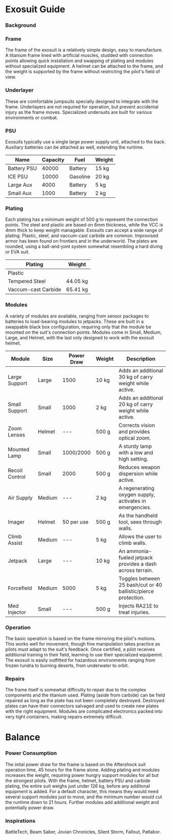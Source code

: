 # Exosuit Guide


### Background
### Frame
The frame of the exosuit is a relatively simple design, easy to manufacture.  A titanium frame lined with artificial muscles, studded with connection points allowing quick installation and swapping of plating and modules without specialized equipment. A helmet can be attached to the frame, and the weight is supported by the frame without restricting the pilot's field of view.
### Underlayer
These are comfortable jumpsuits specially designed to integrate with the frame.  Underlayers are not required for operation, but prevent accidental injury as the frame moves.  Specialized undersuits are built for various environments or combat.
### PSU
Exosuits typically use a single large power supply unit, attached to the back.  Auxiliary batteries can be attached as well, extending the runtime. 

| Name        | Capacity | Fuel    | Weight
| ---         | ---      | ---     | ---
| Battery PSU | 40000    | Battery | 15 kg
| ICE PSU     | 10000    | Gasoline| 20 kg
| Large Aux   | 4000     | Battery | 5 kg
| Small Aux   | 1000     | Battery | 2 kg


### Plating
Each plating has a minimum weight of 500 g to represent the connection points.  The steel and plastic are based on 6mm thickness, while the VCC is 4mm thick to keep weight managable.  Exosuits can accept a wide range of plating.  Plastic, steel, and vaccum-cast carbide are common.  Improvised armor has been found on frontiers and in the underworld.  The plates are rounded, using a ball-and-joint system somewhat resembling a hard diving or EVA suit.

| Plating              | Weight   
| ---                  | ---
| Plastic              |
| Tempered Steel       | 44.05 kg
| Vaccum-cast Carbide  | 65.41 kg 
   
### Modules
A variety of modules are available, ranging from sensor packages to batteries to load-bearing modules to jetpacks.  These are built in a swappable black box configuration, requiring only that the module be mounted on the suit's connection points.  Modules come in Small, Medium, Large, and Helmet, with the last only designed to work with the exosuit helmet.

| Module         | Size   | Power Draw | Weight | Description
| ---            | ---    | ---        | ---    | ---
| Large Support  | Large  | 1500       | 10 kg  | Adds an additional 30 kg of carry weight while active.
| Small Support  | Small  | 1000       |  2 kg  | Adds an additional 20 kg of carry weight while active.
| Zoom Lenses    | Helmet | ---        | 500 g  | Corrects vision and provides optical zoom.
| Mounted Lamp   | Small  | 1000/2000  | 500 g  | A sturdy lamp with a low and high setting.
| Recoil Control | Small  | 2000       | 500 g  | Reduces weapon dispersion while active.
| Air Supply     | Medium | ---        |  2 kg  | A regenerating oxygen supply, activates in emergencies.
| Imager         | Helmet | 50 per use | 500 g  | As the handheld tool, sees through walls.
| Climb Assist   | Medium | ---        |  5 kg  | Allows the user to climb walls.
| Jetpack        | Large  | ---        | 10 kg  | An ammonia-fueled jetpack provides a dash across terrain.
| Forcefield     | Medium | 5000       |  5 kg  | Toggles between 25 bash/cut or 40 ballistic/pierce protection.
| Med Injector   | Small  | ---        | 500 g  | Injects RA21E to treat injuries.

### Operation
The basic operation is based on the frame mirroring the pilot's motions.  This works well for movement, though fine manipulation takes practice as pilots must adapt to the suit's feedback.  Once certified, a pilot receives additional training in their field, learning to use their specialized equipemnt.  The exosuit is easily outfitted for hazardous environments ranging from frozen tundra to burning deserts, from underwater to orbit.

### Repairs
The frame itself is somewhat difficulty to repair due to the complex components and the titanium used.
Plating (aside from carbide) can be field repaired as long as the plate has not been completely destroyed.  Destroyed plates can have their connectors salvaged and used to create new plates with the right equipment.  Modules are complicated electronics packed into very tight containers, making repairs extremely difficult.

# Balance
### Power Consumption
The inital power draw for the frame is based on the Aftershock suit operation time, 45 hours for the frame alone.  Adding plating and modules increases the weight, requiring power hungry support modules for all but the strongest pilots.  With the frame, helmet, battery PSU and carbide plating, the entire suit weighs just under 126 kg, before any additonal equipment is added.  For a default character, this means they would need several support modules just to move, and the minimum number would cut the runtime down to 21 hours.  Further modules add additional weight and potentially power draw.

### Inspirations
BattleTech, Beam Saber, Jovian Chronicles, Silent Storm, Fallout, Patlabor.